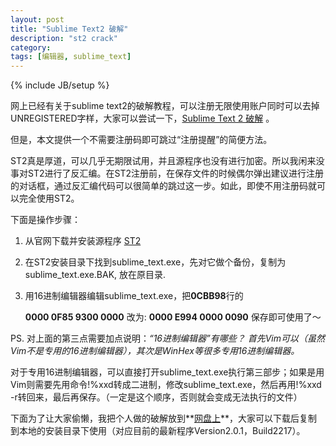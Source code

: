 ```yaml
---
layout: post
title: "Sublime Text2 破解"
description: "st2 crack"
category: 
tags: [编辑器, sublime_text]
---
```

{% include JB/setup %}


网上已经有关于sublime text2的破解教程，可以注册无限使用账户同时可以去掉UNREGISTERED字样，大家可以尝试一下，[Sublime Text 2 破解](http://i.wanz.im/2012/04/07/cracking_sublime-text2/) 。

但是，本文提供一个不需要注册码即可跳过“注册提醒”的简便方法。

ST2真是厚道，可以几乎无期限试用，并且源程序也没有进行加密。所以我闲来没事对ST2进行了反汇编。在ST2注册前，在保存文件的时候偶尔弹出建议进行注册的对话框，通过反汇编代码可以很简单的跳过这一步。如此，即使不用注册码就可以完全使用ST2。

下面是操作步骤：

1. 从官网下载并安装源程序 [ST2](http://www.sublimetext.com/2)
2. 在ST2安装目录下找到sublime_text.exe，先对它做个备份，复制为sublime_text.exe.BAK, 放在原目录.
3. 用16进制编辑器编辑sublime_text.exe，把**0CBB98**行的

	**0000 0F85 9300 0000** 
    改为:
	**0000 E994 0000 0090**	
    保存即可使用了～


PS. 对上面的第三点需要加点说明：*“16进制编辑器”有哪些？ 首先Vim可以（虽然Vim不是专用的16进制编辑器），其次是WinHex等很多专用16进制编辑器。*

对于专用16进制编辑器，可以直接打开sublime_text.exe执行第三部步；如果是用Vim则需要先用命令!%xxd转成二进制，修改sublime_text.exe，然后再用!%xxd -r转回来，最后再保存。（一定是这个顺序，否则就会变成无法执行的文件）

下面为了让大家偷懒，我把个人做的破解放到**[网盘上](http://ishare.iask.sina.com.cn/f/34744886.html)**，大家可以下载后复制到本地的安装目录下使用（对应目前的最新程序Version2.0.1，Build2217）。

